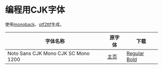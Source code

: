 # 编程用CJK字体

使用[monoback](https://github.com/Asvel/monoback)、[otf2ttf](https://github.com/awesometoolbox/otf2ttf)生成。

| 字体名称                            | 原字体                                        |  下载    |
| ----------------------------------- | --------------------------------------------- | -------- |
| Noto Sans CJK Mono CJK SC Mono 1200 | [主页](https://github.com/notofonts/noto-cjk) | [Regular](https://github.com/IsaacLiu2009/Programing-Cjk-Fonts/raw/refs/heads/main/output/NotoSansMonoCJKsc-Regular-Mono1200.ttf)  [Bold](https://github.com/IsaacLiu2009/Programing-Cjk-Fonts/raw/refs/heads/main/output/NotoSansMonoCJKsc-Bold-Mono1200.ttf) |
